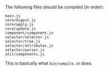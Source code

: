 The following files should be compiled (in order):
```
main.js
core/digest.js
core/apply.js
core/update.js
component/component.js
selector/selector.js
selector/tree.js
selector/attributes.js
selector/parser.js
util/components.js
```

This is basically what ``bin/compile.sh`` does.
